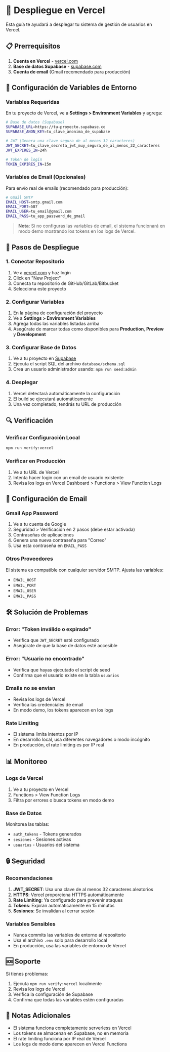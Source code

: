 # 🚀 Despliegue en Vercel

Esta guía te ayudará a desplegar tu sistema de gestión de usuarios en Vercel.

## 📋 Prerrequisitos

1. **Cuenta en Vercel** - [vercel.com](https://vercel.com)
2. **Base de datos Supabase** - [supabase.com](https://supabase.com)
3. **Cuenta de email** (Gmail recomendado para producción)

## 🔧 Configuración de Variables de Entorno

### Variables Requeridas

En tu proyecto de Vercel, ve a **Settings > Environment Variables** y agrega:

```bash
# Base de datos (Supabase)
SUPABASE_URL=https://tu-proyecto.supabase.co
SUPABASE_ANON_KEY=tu_clave_anonima_de_supabase

# JWT (Genera una clave segura de al menos 32 caracteres)
JWT_SECRET=tu_clave_secreta_jwt_muy_segura_de_al_menos_32_caracteres
JWT_EXPIRES_IN=24h

# Token de login
TOKEN_EXPIRES_IN=15m
```

### Variables de Email (Opcionales)

Para envío real de emails (recomendado para producción):

```bash
# Gmail SMTP
EMAIL_HOST=smtp.gmail.com
EMAIL_PORT=587
EMAIL_USER=tu_email@gmail.com
EMAIL_PASS=tu_app_password_de_gmail
```

> **Nota**: Si no configuras las variables de email, el sistema funcionará en modo demo mostrando los tokens en los logs de Vercel.

## 🚀 Pasos de Despliegue

### 1. Conectar Repositorio

1. Ve a [vercel.com](https://vercel.com) y haz login
2. Click en "New Project"
3. Conecta tu repositorio de GitHub/GitLab/Bitbucket
4. Selecciona este proyecto

### 2. Configurar Variables

1. En la página de configuración del proyecto
2. Ve a **Settings > Environment Variables**
3. Agrega todas las variables listadas arriba
4. Asegúrate de marcar todas como disponibles para **Production**, **Preview** y **Development**

### 3. Configurar Base de Datos

1. Ve a tu proyecto en [Supabase](https://supabase.com)
2. Ejecuta el script SQL del archivo `database/schema.sql`
3. Crea un usuario administrador usando: `npm run seed:admin`

### 4. Desplegar

1. Vercel detectará automáticamente la configuración
2. El build se ejecutará automáticamente
3. Una vez completado, tendrás tu URL de producción

## 🔍 Verificación

### Verificar Configuración Local

```bash
npm run verify:vercel
```

### Verificar en Producción

1. Ve a tu URL de Vercel
2. Intenta hacer login con un email de usuario existente
3. Revisa los logs en Vercel Dashboard > Functions > View Function Logs

## 📧 Configuración de Email

### Gmail App Password

1. Ve a tu cuenta de Google
2. Seguridad > Verificación en 2 pasos (debe estar activada)
3. Contraseñas de aplicaciones
4. Genera una nueva contraseña para "Correo"
5. Usa esta contraseña en `EMAIL_PASS`

### Otros Proveedores

El sistema es compatible con cualquier servidor SMTP. Ajusta las variables:
- `EMAIL_HOST`
- `EMAIL_PORT`
- `EMAIL_USER`
- `EMAIL_PASS`

## 🛠️ Solución de Problemas

### Error: "Token inválido o expirado"

- Verifica que `JWT_SECRET` esté configurado
- Asegúrate de que la base de datos esté accesible

### Error: "Usuario no encontrado"

- Verifica que hayas ejecutado el script de seed
- Confirma que el usuario existe en la tabla `usuarios`

### Emails no se envían

- Revisa los logs de Vercel
- Verifica las credenciales de email
- En modo demo, los tokens aparecen en los logs

### Rate Limiting

- El sistema limita intentos por IP
- En desarrollo local, usa diferentes navegadores o modo incógnito
- En producción, el rate limiting es por IP real

## 📊 Monitoreo

### Logs de Vercel

1. Ve a tu proyecto en Vercel
2. Functions > View Function Logs
3. Filtra por errores o busca tokens en modo demo

### Base de Datos

Monitorea las tablas:
- `auth_tokens` - Tokens generados
- `sesiones` - Sesiones activas
- `usuarios` - Usuarios del sistema

## 🔒 Seguridad

### Recomendaciones

1. **JWT_SECRET**: Usa una clave de al menos 32 caracteres aleatorios
2. **HTTPS**: Vercel proporciona HTTPS automáticamente
3. **Rate Limiting**: Ya configurado para prevenir ataques
4. **Tokens**: Expiran automáticamente en 15 minutos
5. **Sesiones**: Se invalidan al cerrar sesión

### Variables Sensibles

- Nunca commits las variables de entorno al repositorio
- Usa el archivo `.env` solo para desarrollo local
- En producción, usa las variables de entorno de Vercel

## 🆘 Soporte

Si tienes problemas:

1. Ejecuta `npm run verify:vercel` localmente
2. Revisa los logs de Vercel
3. Verifica la configuración de Supabase
4. Confirma que todas las variables estén configuradas

## 📝 Notas Adicionales

- El sistema funciona completamente serverless en Vercel
- Los tokens se almacenan en Supabase, no en memoria
- El rate limiting funciona por IP real de Vercel
- Los logs de modo demo aparecen en Vercel Functions